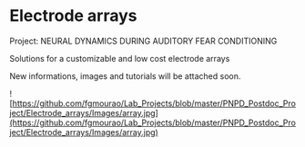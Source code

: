 # Electrode arrays
 
 Project: NEURAL DYNAMICS DURING AUDITORY FEAR CONDITIONING
 
Solutions for a customizable and low cost electrode arrays

New informations, images and tutorials will be attached soon.

![https://github.com/fgmourao/Lab_Projects/blob/master/PNPD_Postdoc_Project/Electrode_arrays/Images/array.jpg](https://github.com/fgmourao/Lab_Projects/blob/master/PNPD_Postdoc_Project/Electrode_arrays/Images/array.jpg)

